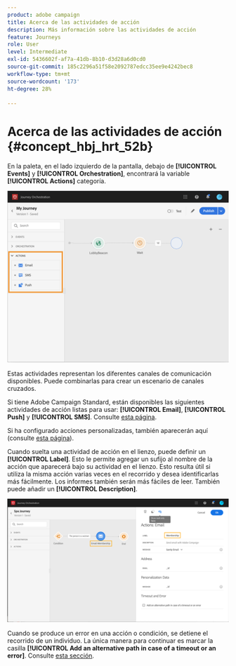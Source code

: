 ```yaml
---
product: adobe campaign
title: Acerca de las actividades de acción
description: Más información sobre las actividades de acción
feature: Journeys
role: User
level: Intermediate
exl-id: 5436602f-af7a-41db-8b10-d3d28a6d0cd0
source-git-commit: 185c2296a51f58e2092787edcc35ee9e4242bec8
workflow-type: tm+mt
source-wordcount: '173'
ht-degree: 28%

---
```


# Acerca de las actividades de acción {#concept_hbj_hrt_52b}

En la paleta, en el lado izquierdo de la pantalla, debajo de **[!UICONTROL Events]** y **[!UICONTROL Orchestration]**, encontrará la variable **[!UICONTROL Actions]** categoría.

![](../assets/journey58.png)

Estas actividades representan los diferentes canales de comunicación disponibles. Puede combinarlas para crear un escenario de canales cruzados.

Si tiene Adobe Campaign Standard, están disponibles las siguientes actividades de acción listas para usar: **[!UICONTROL Email]**, **[!UICONTROL Push]** y **[!UICONTROL SMS]**. Consulte [esta página](../building-journeys/using-adobe-campaign-actions.md).

Si ha configurado acciones personalizadas, también aparecerán aquí (consulte [esta página](../building-journeys/using-custom-actions.md)).

Cuando suelta una actividad de acción en el lienzo, puede definir un **[!UICONTROL Label]**. Esto le permite agregar un sufijo al nombre de la acción que aparecerá bajo su actividad en el lienzo. Esto resulta útil si utiliza la misma acción varias veces en el recorrido y desea identificarlas más fácilmente. Los informes también serán más fáciles de leer. También puede añadir un **[!UICONTROL Description]**.

![](../assets/journey59bis.png)

Cuando se produce un error en una acción o condición, se detiene el recorrido de un individuo. La única manera para continuar es marcar la casilla **[!UICONTROL Add an alternative path in case of a timeout or an error]**. Consulte [esta sección](../building-journeys/using-the-journey-designer.md#paths).

